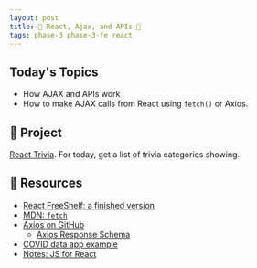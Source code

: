 ```yaml
---
layout: post
title: 🦊 React, Ajax, and APIs 🦊
tags: phase-3 phase-3-fe react
---
```


## Today's Topics

- How AJAX and APIs work
- How to make AJAX calls from React using `fetch()` or Axios.

## 🎯 Project

[React Trivia](https://classroom.github.com/a/0Y0WJbku). For today, get a list of trivia categories showing.

## 🔖 Resources

- [React FreeShelf: a finished version](https://github.com/momentum-team-7/example-react-freeshelf)
- [MDN: `fetch`](https://developer.mozilla.org/en-US/docs/Web/API/Fetch_API)
- [Axios on GitHub](https://github.com/axios/axios)
  - [Axios Response Schema](https://github.com/axios/axios#response-schema)
- [COVID data app example](https://github.com/momentum-team-7/example-react-covid-data)
- [Notes: JS for React](https://github.com/momentumlearn/student-resources/blob/main/articles/js-for-react.md)
